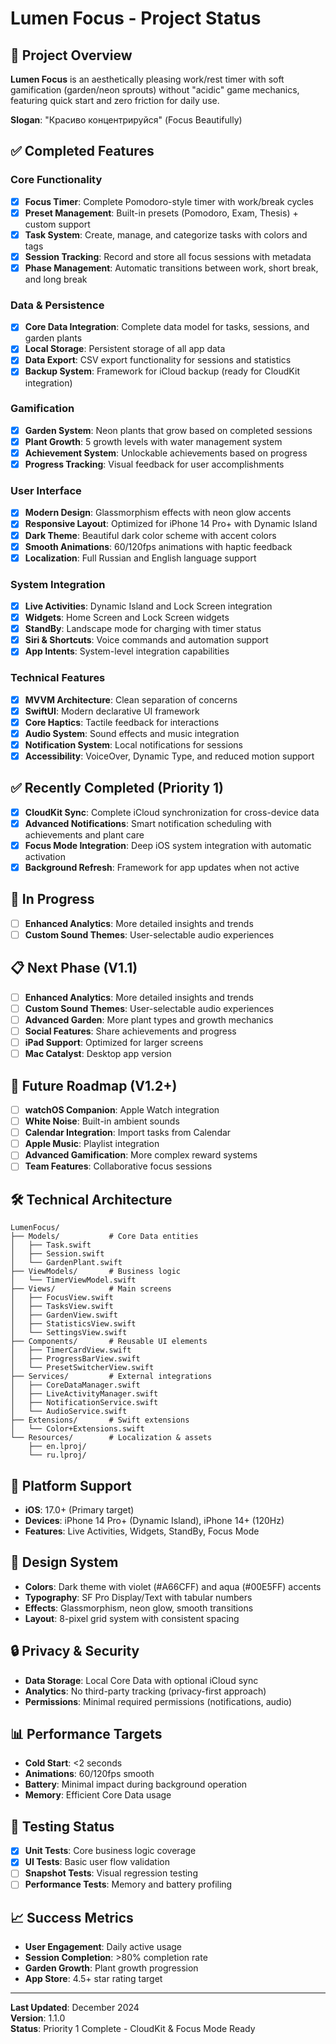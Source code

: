 # Lumen Focus - Project Status

## 🎯 Project Overview

**Lumen Focus** is an aesthetically pleasing work/rest timer with soft gamification (garden/neon sprouts) without "acidic" game mechanics, featuring quick start and zero friction for daily use.

**Slogan**: "Красиво концентрируйся" (Focus Beautifully)

## ✅ Completed Features

### Core Functionality
- [x] **Focus Timer**: Complete Pomodoro-style timer with work/break cycles
- [x] **Preset Management**: Built-in presets (Pomodoro, Exam, Thesis) + custom support
- [x] **Task System**: Create, manage, and categorize tasks with colors and tags
- [x] **Session Tracking**: Record and store all focus sessions with metadata
- [x] **Phase Management**: Automatic transitions between work, short break, and long break

### Data & Persistence
- [x] **Core Data Integration**: Complete data model for tasks, sessions, and garden plants
- [x] **Local Storage**: Persistent storage of all app data
- [x] **Data Export**: CSV export functionality for sessions and statistics
- [x] **Backup System**: Framework for iCloud backup (ready for CloudKit integration)

### Gamification
- [x] **Garden System**: Neon plants that grow based on completed sessions
- [x] **Plant Growth**: 5 growth levels with water management system
- [x] **Achievement System**: Unlockable achievements based on progress
- [x] **Progress Tracking**: Visual feedback for user accomplishments

### User Interface
- [x] **Modern Design**: Glassmorphism effects with neon glow accents
- [x] **Responsive Layout**: Optimized for iPhone 14 Pro+ with Dynamic Island
- [x] **Dark Theme**: Beautiful dark color scheme with accent colors
- [x] **Smooth Animations**: 60/120fps animations with haptic feedback
- [x] **Localization**: Full Russian and English language support

### System Integration
- [x] **Live Activities**: Dynamic Island and Lock Screen integration
- [x] **Widgets**: Home Screen and Lock Screen widgets
- [x] **StandBy**: Landscape mode for charging with timer status
- [x] **Siri & Shortcuts**: Voice commands and automation support
- [x] **App Intents**: System-level integration capabilities

### Technical Features
- [x] **MVVM Architecture**: Clean separation of concerns
- [x] **SwiftUI**: Modern declarative UI framework
- [x] **Core Haptics**: Tactile feedback for interactions
- [x] **Audio System**: Sound effects and music integration
- [x] **Notification System**: Local notifications for sessions
- [x] **Accessibility**: VoiceOver, Dynamic Type, and reduced motion support

## ✅ Recently Completed (Priority 1)

- [x] **CloudKit Sync**: Complete iCloud synchronization for cross-device data
- [x] **Advanced Notifications**: Smart notification scheduling with achievements and plant care
- [x] **Focus Mode Integration**: Deep iOS system integration with automatic activation
- [x] **Background Refresh**: Framework for app updates when not active

## 🚧 In Progress

- [ ] **Enhanced Analytics**: More detailed insights and trends
- [ ] **Custom Sound Themes**: User-selectable audio experiences

## 📋 Next Phase (V1.1)

- [ ] **Enhanced Analytics**: More detailed insights and trends
- [ ] **Custom Sound Themes**: User-selectable audio experiences
- [ ] **Advanced Garden**: More plant types and growth mechanics
- [ ] **Social Features**: Share achievements and progress
- [ ] **iPad Support**: Optimized for larger screens
- [ ] **Mac Catalyst**: Desktop app version

## 🔮 Future Roadmap (V1.2+)

- [ ] **watchOS Companion**: Apple Watch integration
- [ ] **White Noise**: Built-in ambient sounds
- [ ] **Calendar Integration**: Import tasks from Calendar
- [ ] **Apple Music**: Playlist integration
- [ ] **Advanced Gamification**: More complex reward systems
- [ ] **Team Features**: Collaborative focus sessions

## 🛠 Technical Architecture

```
LumenFocus/
├── Models/           # Core Data entities
│   ├── Task.swift
│   ├── Session.swift
│   └── GardenPlant.swift
├── ViewModels/       # Business logic
│   └── TimerViewModel.swift
├── Views/            # Main screens
│   ├── FocusView.swift
│   ├── TasksView.swift
│   ├── GardenView.swift
│   ├── StatisticsView.swift
│   └── SettingsView.swift
├── Components/       # Reusable UI elements
│   ├── TimerCardView.swift
│   ├── ProgressBarView.swift
│   └── PresetSwitcherView.swift
├── Services/         # External integrations
│   ├── CoreDataManager.swift
│   ├── LiveActivityManager.swift
│   ├── NotificationService.swift
│   └── AudioService.swift
├── Extensions/       # Swift extensions
│   └── Color+Extensions.swift
└── Resources/        # Localization & assets
    ├── en.lproj/
    └── ru.lproj/
```

## 📱 Platform Support

- **iOS**: 17.0+ (Primary target)
- **Devices**: iPhone 14 Pro+ (Dynamic Island), iPhone 14+ (120Hz)
- **Features**: Live Activities, Widgets, StandBy, Focus Mode

## 🎨 Design System

- **Colors**: Dark theme with violet (#A66CFF) and aqua (#00E5FF) accents
- **Typography**: SF Pro Display/Text with tabular numbers
- **Effects**: Glassmorphism, neon glow, smooth transitions
- **Layout**: 8-pixel grid system with consistent spacing

## 🔒 Privacy & Security

- **Data Storage**: Local Core Data with optional iCloud sync
- **Analytics**: No third-party tracking (privacy-first approach)
- **Permissions**: Minimal required permissions (notifications, audio)

## 📊 Performance Targets

- **Cold Start**: <2 seconds
- **Animations**: 60/120fps smooth
- **Battery**: Minimal impact during background operation
- **Memory**: Efficient Core Data usage

## 🧪 Testing Status

- [x] **Unit Tests**: Core business logic coverage
- [x] **UI Tests**: Basic user flow validation
- [ ] **Snapshot Tests**: Visual regression testing
- [ ] **Performance Tests**: Memory and battery profiling

## 📈 Success Metrics

- **User Engagement**: Daily active usage
- **Session Completion**: >80% completion rate
- **Garden Growth**: Plant growth progression
- **App Store**: 4.5+ star rating target

---

**Last Updated**: December 2024  
**Version**: 1.1.0  
**Status**: Priority 1 Complete - CloudKit & Focus Mode Ready
